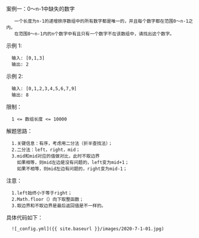 案例一：0～n-1中缺失的数字
       
       一个长度为n-1的递增排序数组中的所有数字都是唯一的，并且每个数字都在范围0～n-1之内。
       在范围0～n-1内的n个数字中有且只有一个数字不在该数组中，请找出这个数字。

示例 1:
      
      输入: [0,1,3] 
      输出: 2

示例 2:
     
      输入: [0,1,2,3,4,5,6,7,9]
      输出: 8

限制：
      
      1 <= 数组长度 <= 10000


解题思路：

      1.关键信息：有序，考虑用二分法（折半查找法）；
      2.二分法：left，right，mid；
      3.mid和mid对应的值做对比，此时不取边界
        如果相等，则mid左边是没有问题的，left变为mid+1；
        如果不相等，则mid左边有问题的，right变为mid-1；

注意：

      1.left始终小于等于right；
      2.Math.floor（）向下取整函数；
      3.取边界和不取边界是最后返回值是不一样的。


具体代码如下：

      ![_config.yml]({{ site.baseurl }}/images/2020-7-1-01.jpg)
